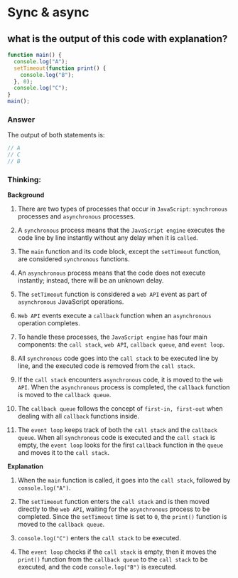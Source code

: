 # Sync & async

## what is the output of this code with explanation?

```js
function main() {
  console.log("A");
  setTimeout(function print() {
    console.log("B");
  }, 0);
  console.log("C");
}
main();
```

### Answer

The output of both statements is:

```js
// A
// C
// B
```

### Thinking:

**Background**

1. There are two types of processes that occur in `JavaScript`: `synchronous` processes and `asynchronous` processes.

2. A `synchronous` process means that the `JavaScript engine` executes the code line by line instantly without any delay when it is `called`.

3. The `main` function and its code block, except the `setTimeout` function, are considered `synchronous` functions.

4. An `asynchronous` process means that the code does not execute instantly; instead, there will be an unknown delay.

5. The `setTimeout` function is considered a `web API` event as part of `asynchronous` JavaScript operations.

6. `Web API` events execute a `callback` function when an `asynchronous` operation completes.

7. To handle these processes, the `JavaScript engine` has four main components: the `call stack`, `web API`, `callback queue`, and `event loop`.

8. All `synchronous` code goes into the `call stack` to be executed line by line, and the executed code is removed from the `call stack`.

9. If the `call stack` encounters `asynchronous` code, it is moved to the `web API`. When the `asynchronous` process is completed, the `callback` function is moved to the `callback queue`.

10. The `callback queue` follows the concept of `first-in, first-out` when dealing with all `callback` functions inside.

11. The `event loop` keeps track of both the `call stack` and the `callback queue`. When all `synchronous` code is executed and the `call stack` is empty, the `event loop` looks for the first `callback` function in the `queue` and moves it to the `call stack`.

**Explanation**

1. When the `main` function is called, it goes into the `call stack`, followed by `console.log("A")`.

2. The `setTimeout` function enters the `call stack` and is then moved directly to the `web API`, waiting for the `asynchronous` process to be completed. Since the `setTimeout` time is set to `0`, the `print()` function is moved to the `callback queue`.

3. `console.log("C")` enters the `call stack` to be executed.

4. The `event loop` checks if the `call stack` is empty, then it moves the `print()` function from the `callback queue` to the `call stack` to be executed, and the code `console.log("B")` is executed.
